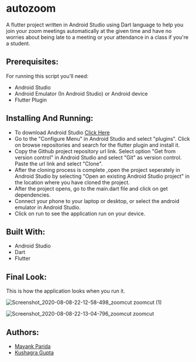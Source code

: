 # autozoom
A flutter project written in Android Studio using Dart language to help you join your zoom meetings automatically at the given time and have no worries about being late to a meeting or your attendance in a class if you're a student.

## Prerequisites:
For running this script you'll need:
* Android Studio
* Android Emulator (In Android Studio) or Android device
* Flutter Plugin

## Installing And Running:
* To download Android Studio [Click Here](https://developer.android.com/studio)
* Go to the "Configure Menu" in Android Studio and select "plugins". Click on browse repositories and search for the flutter plugin and install it.
* Copy the Github project repository url link. Select option "Get from version control" in Android Studio and select "Git" as version control. Paste the url link and select "Clone".
* After the cloning process is complete ,open the project seperately in Android Studio by selecting "Open an existing Android Studio project" in the location where you have cloned the project.
* After the project opens, go to the main.dart file and click on get dependencies.
* Connect your phone to your laptop or desktop, or select the android emulator in Android Studio.
* Click on run to see the application run on your device.

## Built With:
* Android Studio
* Dart 
* Flutter

## Final Look:
This is how the application looks when you run it.

![Screenshot_2020-08-08-22-12-58-498_zoomcut zoomcut (1)](https://user-images.githubusercontent.com/68542629/89715739-77ce1280-d9c5-11ea-9b57-dc471ed9da24.gif)

![Screenshot_2020-08-08-22-13-04-796_zoomcut zoomcut](https://user-images.githubusercontent.com/68542629/89716092-d09eaa80-d9c7-11ea-868a-44a3b5ee1bf6.jpg)


## Authors:
* [Mayank Parida](https://www.linkedin.com/in/mayankparida18/)
* [Kushagra Gupta](https://www.linkedin.com/in/kg1510/)
